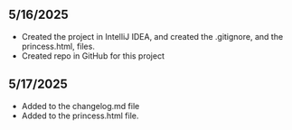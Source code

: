 ## 5/16/2025
- Created the project in IntelliJ IDEA, and created the .gitignore, and the princess.html, files.
- Created repo in GitHub for this project

## 5/17/2025
- Added to the changelog.md file
- Added to the princess.html file.